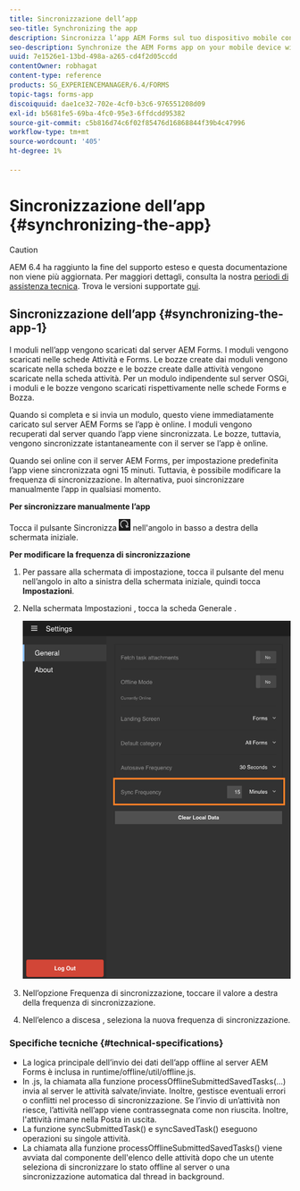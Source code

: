 ```yaml
---
title: Sincronizzazione dell’app
seo-title: Synchronizing the app
description: Sincronizza l’app AEM Forms sul tuo dispositivo mobile con il server AEM Forms.
seo-description: Synchronize the AEM Forms app on your mobile device with the AEM Forms server.
uuid: 7e1526e1-13bd-498a-a265-cd4f2d05ccdd
contentOwner: robhagat
content-type: reference
products: SG_EXPERIENCEMANAGER/6.4/FORMS
topic-tags: forms-app
discoiquuid: dae1ce32-702e-4cf0-b3c6-976551208d09
exl-id: b5681fe5-69ba-4fc0-95e3-6ffdcdd95382
source-git-commit: c5b816d74c6f02f85476d16868844f39b4c47996
workflow-type: tm+mt
source-wordcount: '405'
ht-degree: 1%

---
```


# Sincronizzazione dell’app {#synchronizing-the-app}

>[!CAUTION]
>
>AEM 6.4 ha raggiunto la fine del supporto esteso e questa documentazione non viene più aggiornata. Per maggiori dettagli, consulta la nostra [periodi di assistenza tecnica](https://helpx.adobe.com/it/support/programs/eol-matrix.html). Trova le versioni supportate [qui](https://experienceleague.adobe.com/docs/).

## Sincronizzazione dell’app {#synchronizing-the-app-1}

I moduli nell’app vengono scaricati dal server AEM Forms. I moduli vengono scaricati nelle schede Attività e Forms. Le bozze create dai moduli vengono scaricate nella scheda bozze e le bozze create dalle attività vengono scaricate nella scheda attività. Per un modulo indipendente sul server OSGi, i moduli e le bozze vengono scaricati rispettivamente nelle schede Forms e Bozza.

Quando si completa e si invia un modulo, questo viene immediatamente caricato sul server AEM Forms se l’app è online. I moduli vengono recuperati dal server quando l’app viene sincronizzata. Le bozze, tuttavia, vengono sincronizzate istantaneamente con il server se l’app è online.

Quando sei online con il server AEM Forms, per impostazione predefinita l’app viene sincronizzata ogni 15 minuti. Tuttavia, è possibile modificare la frequenza di sincronizzazione. In alternativa, puoi sincronizzare manualmente l’app in qualsiasi momento.

**Per sincronizzare manualmente l’app**

Tocca il pulsante Sincronizza ![sync-app](assets/sync-app.png) nell&#39;angolo in basso a destra della schermata iniziale.

**Per modificare la frequenza di sincronizzazione**

1. Per passare alla schermata di impostazione, tocca il pulsante del menu nell’angolo in alto a sinistra della schermata iniziale, quindi tocca **Impostazioni**.
1. Nella schermata Impostazioni , tocca la scheda Generale .

   ![Impostazione della frequenza di sincronizzazione nella finestra Impostazioni generali](assets/gen-settings-1.png)

1. Nell’opzione Frequenza di sincronizzazione, toccare il valore a destra della frequenza di sincronizzazione.
1. Nell’elenco a discesa , seleziona la nuova frequenza di sincronizzazione.

### Specifiche tecniche {#technical-specifications}

* La logica principale dell’invio dei dati dell’app offline al server AEM Forms è inclusa in runtime/offline/util/offline.js.
* In .js, la chiamata alla funzione processOfflineSubmittedSavedTasks(...) invia al server le attività salvate/inviate. Inoltre, gestisce eventuali errori o conflitti nel processo di sincronizzazione. Se l’invio di un’attività non riesce, l’attività nell’app viene contrassegnata come non riuscita. Inoltre, l&#39;attività rimane nella Posta in uscita.
* La funzione syncSubmittedTask() e syncSavedTask() eseguono operazioni su singole attività.
* La chiamata alla funzione processOfflineSubmittedSavedTasks() viene avviata dal componente dell&#39;elenco delle attività dopo che un utente seleziona di sincronizzare lo stato offline al server o una sincronizzazione automatica dal thread in background.
